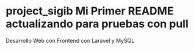 # project_sigib Mi Primer README actualizando para pruebas con pull
Desarrollo Web con Frontend con Laravel y MySQL
